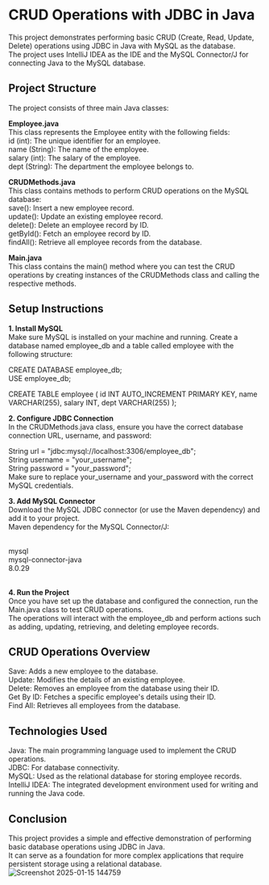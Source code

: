 # CRUD Operations with JDBC in Java
This project demonstrates performing basic CRUD (Create, Read, Update, Delete) operations using JDBC in Java with MySQL as the database. <br>
The project uses IntelliJ IDEA as the IDE and the MySQL Connector/J for connecting Java to the MySQL database.<br>

## Project Structure 
The project consists of three main Java classes:<br>

**Employee.java**<br>
This class represents the Employee entity with the following fields:<br>
id (int): The unique identifier for an employee.<br>
name (String): The name of the employee.<br>
salary (int): The salary of the employee.<br>
dept (String): The department the employee belongs to.<br>

**CRUDMethods.java** <br>
This class contains methods to perform CRUD operations on the MySQL database:<br>
save(): Insert a new employee record.<br>
update(): Update an existing employee record.<br>
delete(): Delete an employee record by ID.<br>
getById(): Fetch an employee record by ID.<br>
findAll(): Retrieve all employee records from the database.<br>

**Main.java** <br>
This class contains the main() method where you can test the CRUD operations by creating instances of the CRUDMethods class and calling the respective methods.<br>

## Setup Instructions
**1. Install MySQL**<br>
Make sure MySQL is installed on your machine and running. Create a database named employee_db and a table called employee with the following structure:<br>

CREATE DATABASE employee_db;<br>
USE employee_db;<br>

CREATE TABLE employee (
    id INT AUTO_INCREMENT PRIMARY KEY,
    name VARCHAR(255),
    salary INT,
    dept VARCHAR(255)
);<br>

**2. Configure JDBC Connection**<br>
In the CRUDMethods.java class, ensure you have the correct database connection URL, username, and password:<br>

String url = "jdbc:mysql://localhost:3306/employee_db";<br>
String username = "your_username";<br>
String password = "your_password";<br>
Make sure to replace your_username and your_password with the correct MySQL credentials.<br>

**3. Add MySQL Connector**<br>
Download the MySQL JDBC connector (or use the Maven dependency) and add it to your project.<br>
Maven dependency for the MySQL Connector/J:<br>

<dependency><br>
    <groupId>mysql</groupId><br>
    <artifactId>mysql-connector-java</artifactId><br>
    <version>8.0.29</version><br>
</dependency><br>

**4. Run the Project**<br>
Once you have set up the database and configured the connection, run the Main.java class to test CRUD operations.<br>
The operations will interact with the employee_db and perform actions such as adding, updating, retrieving, and deleting employee records.<br>

## CRUD Operations Overview
Save: Adds a new employee to the database.<br>
Update: Modifies the details of an existing employee.<br>
Delete: Removes an employee from the database using their ID.<br>
Get By ID: Fetches a specific employee's details using their ID.<br>
Find All: Retrieves all employees from the database.<br>

## Technologies Used
Java: The main programming language used to implement the CRUD operations.<br>
JDBC: For database connectivity.<br>
MySQL: Used as the relational database for storing employee records.<br>
IntelliJ IDEA: The integrated development environment used for writing and running the Java code.<br>

## Conclusion
This project provides a simple and effective demonstration of performing basic database operations using JDBC in Java. <br>
It can serve as a foundation for more complex applications that require persistent storage using a relational database.<br>
![Screenshot 2025-01-15 144759](https://github.com/user-attachments/assets/cbde51bb-2927-40d9-a65d-5583e68eb620)
